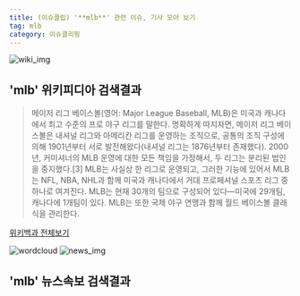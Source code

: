 ```yaml
---
title: (이슈클립) '**mlb**' 관련 이슈, 기사 모아 보기
tag: mlb
category: 이슈클리핑
---
```

![wiki_img](https://user-images.githubusercontent.com/42597476/44503234-41136a80-a6d0-11e8-9071-6fc6418eafe4.png)
## **'**mlb**'** 위키피디아 검색결과
>메이저 리그 베이스볼(영어: Major League Baseball, MLB)은 미국과 캐나다에서 최고 수준의 프로 야구 리그를 말한다. 명확하게 따지자면, 메이저 리그 베이스볼은 내셔널 리그와 아메리칸 리그를 운영하는 조직으로, 공통의 조직 구성에 의해 1901년부터 서로 발전해왔다(내셔널 리그는 1876년부터 존재했다). 2000년, 커미셔너의 MLB 운영에 대한 모든 책임을 가정해서, 두 리그는 분리된 법인을 중지했다.[3] MLB는 사실상 한 리그로 운영되고, 그러한 기능에 있어서 MLB는 NFL, NBA, NHL과 함께 미국과 캐나다에서 거대 프로페셔널 스포츠 리그 중 하나로 여겨진다. MLB는 현재 30개의 팀으로 구성되어 있다―미국에 29개팀, 캐나다에 1개팀이 있다. MLB는 또한 국제 야구 연맹과 함께 월드 베이스볼 클래식을 관리한다.

<a href="https://ko.wikipedia.org/wiki/mlb" target="_blank">위키백과 전체보기</a>

![wordcloud](https://s3.ap-northeast-2.amazonaws.com/lyrics101-wordcloud/2018-09-29-1538172317.png)
![news_img](https://user-images.githubusercontent.com/42597476/44507050-1206f400-a6e4-11e8-8d98-7ffbfebb353f.png)
## **'**mlb**'** 뉴스속보 검색결과

